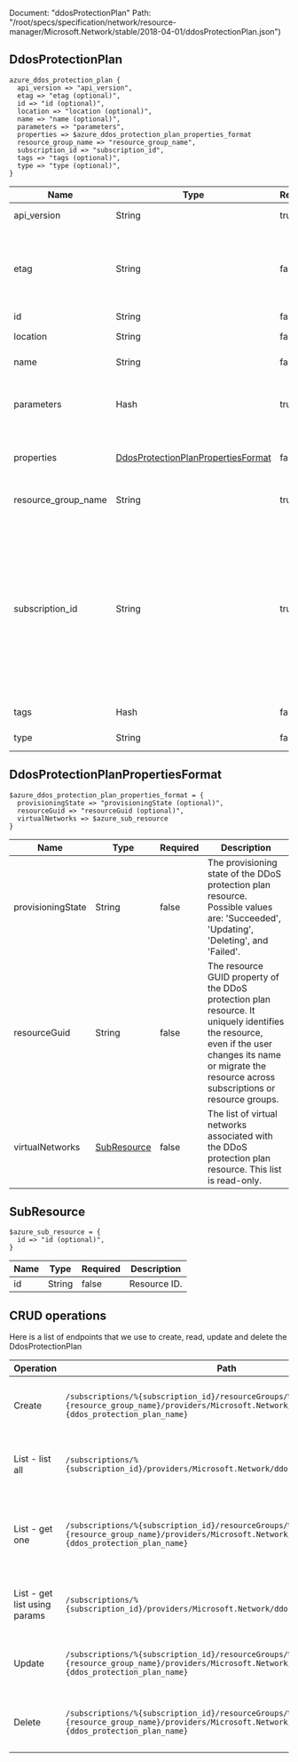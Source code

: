 Document: "ddosProtectionPlan"
Path: "/root/specs/specification/network/resource-manager/Microsoft.Network/stable/2018-04-01/ddosProtectionPlan.json")

## DdosProtectionPlan

```puppet
azure_ddos_protection_plan {
  api_version => "api_version",
  etag => "etag (optional)",
  id => "id (optional)",
  location => "location (optional)",
  name => "name (optional)",
  parameters => "parameters",
  properties => $azure_ddos_protection_plan_properties_format
  resource_group_name => "resource_group_name",
  subscription_id => "subscription_id",
  tags => "tags (optional)",
  type => "type (optional)",
}
```

| Name        | Type           | Required       | Description       |
| ------------- | ------------- | ------------- | ------------- |
|api_version | String | true | Client API version. |
|etag | String | false | A unique read-only string that changes whenever the resource is updated. |
|id | String | false | Resource ID. |
|location | String | false | Resource location. |
|name | String | false | Resource name. |
|parameters | Hash | true | Parameters supplied to the create or update operation. |
|properties | [DdosProtectionPlanPropertiesFormat](#ddosprotectionplanpropertiesformat) | false | Properties of the DDoS protection plan. |
|resource_group_name | String | true | The name of the resource group. |
|subscription_id | String | true | The subscription credentials which uniquely identify the Microsoft Azure subscription. The subscription ID forms part of the URI for every service call. |
|tags | Hash | false | Resource tags. |
|type | String | false | Resource type. |
        
## DdosProtectionPlanPropertiesFormat

```puppet
$azure_ddos_protection_plan_properties_format = {
  provisioningState => "provisioningState (optional)",
  resourceGuid => "resourceGuid (optional)",
  virtualNetworks => $azure_sub_resource
}
```

| Name        | Type           | Required       | Description       |
| ------------- | ------------- | ------------- | ------------- |
|provisioningState | String | false | The provisioning state of the DDoS protection plan resource. Possible values are: 'Succeeded', 'Updating', 'Deleting', and 'Failed'. |
|resourceGuid | String | false | The resource GUID property of the DDoS protection plan resource. It uniquely identifies the resource, even if the user changes its name or migrate the resource across subscriptions or resource groups. |
|virtualNetworks | [SubResource](#subresource) | false | The list of virtual networks associated with the DDoS protection plan resource. This list is read-only. |
        
## SubResource

```puppet
$azure_sub_resource = {
  id => "id (optional)",
}
```

| Name        | Type           | Required       | Description       |
| ------------- | ------------- | ------------- | ------------- |
|id | String | false | Resource ID. |



## CRUD operations

Here is a list of endpoints that we use to create, read, update and delete the DdosProtectionPlan

| Operation | Path | Verb | Description | OperationID |
| ------------- | ------------- | ------------- | ------------- | ------------- |
|Create|`/subscriptions/%{subscription_id}/resourceGroups/%{resource_group_name}/providers/Microsoft.Network/ddosProtectionPlans/%{ddos_protection_plan_name}`|Put|Creates or updates a DDoS protection plan.|DdosProtectionPlans_CreateOrUpdate|
|List - list all|`/subscriptions/%{subscription_id}/providers/Microsoft.Network/ddosProtectionPlans`|Get|Gets all DDoS protection plans in a subscription.|DdosProtectionPlans_List|
|List - get one|`/subscriptions/%{subscription_id}/resourceGroups/%{resource_group_name}/providers/Microsoft.Network/ddosProtectionPlans/%{ddos_protection_plan_name}`|Get|Gets information about the specified DDoS protection plan.|DdosProtectionPlans_Get|
|List - get list using params|`/subscriptions/%{subscription_id}/providers/Microsoft.Network/ddosProtectionPlans`|Get|Gets all DDoS protection plans in a subscription.|DdosProtectionPlans_List|
|Update|`/subscriptions/%{subscription_id}/resourceGroups/%{resource_group_name}/providers/Microsoft.Network/ddosProtectionPlans/%{ddos_protection_plan_name}`|Put|Creates or updates a DDoS protection plan.|DdosProtectionPlans_CreateOrUpdate|
|Delete|`/subscriptions/%{subscription_id}/resourceGroups/%{resource_group_name}/providers/Microsoft.Network/ddosProtectionPlans/%{ddos_protection_plan_name}`|Delete|Deletes the specified DDoS protection plan.|DdosProtectionPlans_Delete|